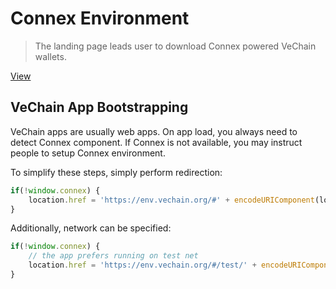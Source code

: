 # Connex Environment

> The landing page leads user to download Connex powered VeChain wallets.

[View](https://env.vechain.org/)

## VeChain App Bootstrapping

VeChain apps are usually web apps. On app load, you always need to detect Connex component. If Connex is not available, you may instruct people to setup Connex environment.

To simplify these steps, simply perform redirection: 

```javascript
if(!window.connex) {
    location.href = 'https://env.vechain.org/#' + encodeURIComponent(location.href)
}
```

Additionally, network can be specified:

```javascript
if(!window.connex) {
    // the app prefers running on test net
    location.href = 'https://env.vechain.org/#/test/' + encodeURIComponent(location.href)
}
```
